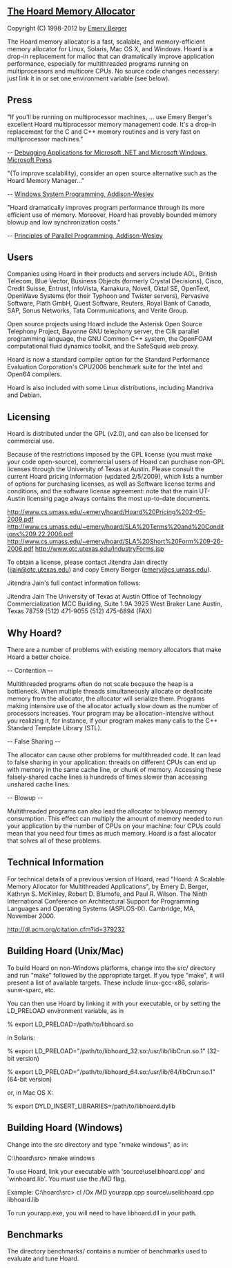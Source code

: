 [The Hoard Memory Allocator](http://www.hoard.org)
--------------------------

Copyright (C) 1998-2012 by [Emery Berger](http://www.cs.umass.edu/~emery)

The Hoard memory allocator is a fast, scalable, and memory-efficient
memory allocator for Linux, Solaris, Mac OS X, and Windows. Hoard is a
drop-in replacement for malloc that can dramatically improve
application performance, especially for multithreaded programs running
on multiprocessors and multicore CPUs. No source code changes
necessary: just link it in or set one environment variable (see below).

Press
-----

"If you'll be running on multiprocessor machines, ... use Emery
Berger's excellent Hoard multiprocessor memory management code. It's a
drop-in replacement for the C and C++ memory routines and is very fast
on multiprocessor machines."

 -- [Debugging Applications for Microsoft .NET and Microsoft Windows, Microsoft Press](http://www.microsoft.com/mspress/books/5822.aspx)

"(To improve scalability), consider an open source alternative such as
the Hoard Memory Manager..."

 -- [Windows System Programming, Addison-Wesley](http://www.amazon.com/Windows-Programming-Addison-Wesley-Microsoft-Technology/dp/0321657748/)

"Hoard dramatically improves program performance through its more
efficient use of memory. Moreover, Hoard has provably bounded memory
blowup and low synchronization costs."

 --  [Principles of Parallel Programming, Addison-Wesley](http://www.amazon.com/Principles-Parallel-Programming-Calvin-Lin/dp/0321487907/)

Users
-----

Companies using Hoard in their products and servers include AOL,
British Telecom, Blue Vector, Business Objects (formerly Crystal
Decisions), Cisco, Credit Suisse, Entrust, InfoVista, Kamakura,
Novell, Oktal SE, OpenText, OpenWave Systems (for their Typhoon and
Twister servers), Pervasive Software, Plath GmbH, Quest Software,
Reuters, Royal Bank of Canada, SAP, Sonus Networks, Tata
Communications, and Verite Group.

Open source projects using Hoard include the Asterisk Open Source
Telephony Project, Bayonne GNU telephony server, the Cilk parallel
programming language, the GNU Common C++ system, the OpenFOAM
computational fluid dynamics toolkit, and the SafeSquid web proxy.

Hoard is now a standard compiler option for the Standard Performance
Evaluation Corporation's CPU2006 benchmark suite for the Intel and
Open64 compilers.

Hoard is also included with some Linux distributions, including
Mandriva and Debian.


Licensing
---------

Hoard is distributed under the GPL (v2.0), and can also be licensed
for commercial use.

Because of the restrictions imposed by the GPL license (you must make
your code open-source), commercial users of Hoard can purchase non-GPL
licenses through the University of Texas at Austin. Please consult
the current Hoard pricing information (updated 2/5/2009), which lists
a number of options for purchasing licenses, as well as Software
license terms and conditions, and the software license agreement: note
that the main UT-Austin licensing page always contains the most
up-to-date documents.

<http://www.cs.umass.edu/~emery/hoard/Hoard%20Pricing%202-05-2009.pdf>
<http://www.cs.umass.edu/~emery/hoard/SLA%20Terms%20and%20Conditions%209.22.2006.pdf>
<http://www.cs.umass.edu/~emery/hoard/SLA%20Short%20Form%209-26-2006.pdf>
<http://www.otc.utexas.edu/IndustryForms.jsp>

To obtain a license, please contact Jitendra Jain directly
(jjain@otc.utexas.edu) and copy Emery Berger (emery@cs.umass.edu).

Jitendra Jain's full contact information follows:

Jitendra Jain 
The University of Texas at Austin 
Office of Technology Commercialization 
MCC Building, Suite 1.9A 
3925 West Braker Lane 
Austin, Texas 78759 
(512) 471-9055
(512) 475-6894 (FAX)


Why Hoard?
----------

There are a number of problems with existing memory allocators that
make Hoard a better choice.

-- Contention --

Multithreaded programs often do not scale because the heap is a
bottleneck. When multiple threads simultaneously allocate or
deallocate memory from the allocator, the allocator will serialize
them. Programs making intensive use of the allocator actually slow
down as the number of processors increases. Your program may be
allocation-intensive without you realizing it, for instance, if your
program makes many calls to the C++ Standard Template Library (STL).

-- False Sharing --

The allocator can cause other problems for multithreaded code. It can
lead to false sharing in your application: threads on different CPUs
can end up with memory in the same cache line, or chunk of
memory. Accessing these falsely-shared cache lines is hundreds of
times slower than accessing unshared cache lines.

-- Blowup --

Multithreaded programs can also lead the allocator to blowup memory
consumption. This effect can multiply the amount of memory needed to
run your application by the number of CPUs on your machine: four CPUs
could mean that you need four times as much memory. Hoard is a fast
allocator that solves all of these problems.

Technical Information
---------------------

For technical details of a previous version of Hoard, read "Hoard: A
Scalable Memory Allocator for Multithreaded Applications", by Emery
D. Berger, Kathryn S. McKinley, Robert D. Blumofe, and Paul
R. Wilson. The Ninth International Conference on Architectural Support
for Programming Languages and Operating Systems
(ASPLOS-IX). Cambridge, MA, November 2000.

<http://dl.acm.org/citation.cfm?id=379232>


Building Hoard (Unix/Mac)
-------------------------

To build Hoard on non-Windows platforms, change into the src/
directory and run "make" followed by the appropriate target. If you
type "make", it will present a list of available targets. These
include linux-gcc-x86, solaris-sunw-sparc, etc.

You can then use Hoard by linking it with your executable, or
by setting the LD_PRELOAD environment variable, as in

  % export LD_PRELOAD=/path/to/libhoard.so

in Solaris:

  % export LD_PRELOAD="/path/to/libhoard_32.so:/usr/lib/libCrun.so.1"
  (32-bit version)

  % export LD_PRELOAD="/path/to/libhoard_64.so:/usr/lib/64/libCrun.so.1"
  (64-bit version)

or, in Mac OS X:

  % export DYLD_INSERT_LIBRARIES=/path/to/libhoard.dylib

Building Hoard (Windows)
------------------------

Change into the src directory and type "nmake windows", as in:

  C:\hoard\src> nmake windows

To use Hoard, link your executable with 'source\uselibhoard.cpp' and 'winhoard.lib'.
You *must* use the /MD flag.

Example:
  C:\hoard\src> cl /Ox /MD yourapp.cpp source\uselibhoard.cpp libhoard.lib

To run yourapp.exe, you will need to have libhoard.dll in your path.


Benchmarks
----------

The directory benchmarks/ contains a number of benchmarks used to
evaluate and tune Hoard.



